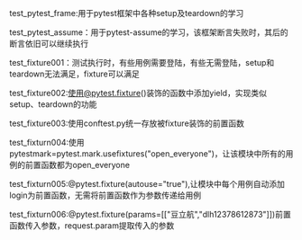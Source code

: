test_pytest_frame:用于pytest框架中各种setup及teardown的学习

test_pytest_assume：用于pytest-assume的学习，该框架断言失败时，其后的断言依旧可以继续执行

test_fixture001：测试执行时，有些用例需要登陆，有些无需登陆，setup和teardown无法满足，fixture可以满足

test_fixture002:使用@pytest.fixture()装饰的函数中添加yield，实现类似setup、teardown的功能

test_fixture003:使用conftest.py统一存放被fixture装饰的前置函数

test_fixturn004:使用pytestmark=pytest.mark.usefixtures("open_everyone")，让该模块中所有的用例的前置函数都为open_everyone

test_fixturn005:@pytest.fixture(autouse="true"),让模块中每个用例自动添加login为前置函数，无需将前置函数作为参数传递给用例

test_fixturn006:@pytest.fixture(params=[["豆立航","dlh12378612873"]])前置函数传入参数，request.param提取传入的参数


